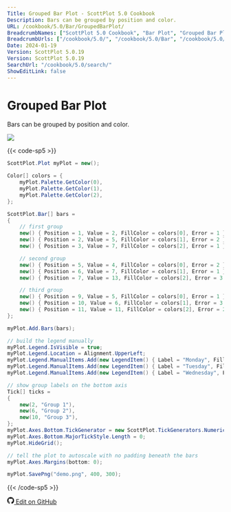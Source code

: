 ```yaml
---
Title: Grouped Bar Plot - ScottPlot 5.0 Cookbook
Description: Bars can be grouped by position and color.
URL: /cookbook/5.0/Bar/GroupedBarPlot/
BreadcrumbNames: ["ScottPlot 5.0 Cookbook", "Bar Plot", "Grouped Bar Plot"]
BreadcrumbUrls: ["/cookbook/5.0/", "/cookbook/5.0/Bar", "/cookbook/5.0/Bar/GroupedBarPlot"]
Date: 2024-01-19
Version: ScottPlot 5.0.19
Version: ScottPlot 5.0.19
SearchUrl: "/cookbook/5.0/search/"
ShowEditLink: false
---
```


# Grouped Bar Plot


Bars can be grouped by position and color.

[![](/cookbook/5.0/images/GroupedBarPlot.png)](/cookbook/5.0/images/GroupedBarPlot.png)

{{< code-sp5 >}}

```cs
ScottPlot.Plot myPlot = new();

Color[] colors = {
    myPlot.Palette.GetColor(0),
    myPlot.Palette.GetColor(1),
    myPlot.Palette.GetColor(2),
};

ScottPlot.Bar[] bars =
{
    // first group
    new() { Position = 1, Value = 2, FillColor = colors[0], Error = 1 },
    new() { Position = 2, Value = 5, FillColor = colors[1], Error = 2 },
    new() { Position = 3, Value = 7, FillColor = colors[2], Error = 1 },

    // second group
    new() { Position = 5, Value = 4, FillColor = colors[0], Error = 2 },
    new() { Position = 6, Value = 7, FillColor = colors[1], Error = 1 },
    new() { Position = 7, Value = 13, FillColor = colors[2], Error = 3 },

    // third group
    new() { Position = 9, Value = 5, FillColor = colors[0], Error = 1 },
    new() { Position = 10, Value = 6, FillColor = colors[1], Error = 3 },
    new() { Position = 11, Value = 11, FillColor = colors[2], Error = 2 },
};

myPlot.Add.Bars(bars);

// build the legend manually
myPlot.Legend.IsVisible = true;
myPlot.Legend.Location = Alignment.UpperLeft;
myPlot.Legend.ManualItems.Add(new LegendItem() { Label = "Monday", FillColor = colors[0] });
myPlot.Legend.ManualItems.Add(new LegendItem() { Label = "Tuesday", FillColor = colors[1] });
myPlot.Legend.ManualItems.Add(new LegendItem() { Label = "Wednesday", FillColor = colors[2] });

// show group labels on the bottom axis
Tick[] ticks =
{
    new(2, "Group 1"),
    new(6, "Group 2"),
    new(10, "Group 3"),
};
myPlot.Axes.Bottom.TickGenerator = new ScottPlot.TickGenerators.NumericManual(ticks);
myPlot.Axes.Bottom.MajorTickStyle.Length = 0;
myPlot.HideGrid();

// tell the plot to autoscale with no padding beneath the bars
myPlot.Axes.Margins(bottom: 0);

myPlot.SavePng("demo.png", 400, 300);

```

{{< /code-sp5 >}}

<a href='https://github.com/ScottPlot/ScottPlot/blob/main/src/ScottPlot5/ScottPlot5%20Cookbook/Recipes/PlotTypes/Bar.cs'><svg xmlns="http://www.w3.org/2000/svg" width="16" height="16" fill="currentColor" class="mb-1 bi bi-github" viewBox="0 0 16 16">
  <path d="M8 0C3.58 0 0 3.58 0 8c0 3.54 2.29 6.53 5.47 7.59.4.07.55-.17.55-.38 0-.19-.01-.82-.01-1.49-2.01.37-2.53-.49-2.69-.94-.09-.23-.48-.94-.82-1.13-.28-.15-.68-.52-.01-.53.63-.01 1.08.58 1.23.82.72 1.21 1.87.87 2.33.66.07-.52.28-.87.51-1.07-1.78-.2-3.64-.89-3.64-3.95 0-.87.31-1.59.82-2.15-.08-.2-.36-1.02.08-2.12 0 0 .67-.21 2.2.82.64-.18 1.32-.27 2-.27s1.36.09 2 .27c1.53-1.04 2.2-.82 2.2-.82.44 1.1.16 1.92.08 2.12.51.56.82 1.27.82 2.15 0 3.07-1.87 3.75-3.65 3.95.29.25.54.73.54 1.48 0 1.07-.01 1.93-.01 2.2 0 .21.15.46.55.38A8.01 8.01 0 0 0 16 8c0-4.42-3.58-8-8-8"/>
</svg> Edit on GitHub</a>

